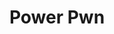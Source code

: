 ---
title: "Power Pwn"
excerpt: "An offensive and defensive security toolset for Microsoft 365 focused on Power Platform"
categories:
  - projects
header:
  teaser: /assets/images/projects/powerpwn.png
  image: /assets/images/projects/powerpwn.png
priority: 2
link: https://github.com/mbrg/powerpwn
---